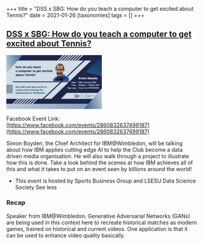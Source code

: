 +++
title = "DSS x SBG: How do you teach a computer to get excited about Tennis?"
date = 2021-01-26
[taxonomies]
tags = []
+++

## [DSS x SBG: How do you teach a computer to get excited about Tennis?](https://www.facebook.com/events/2860832637499187)

<img src = "/2020/event-banners/sbg-colab.jpg" height=20% width=50%> 

Facebook Event Link: [https://www.facebook.com/events/2860832637499187](https://www.facebook.com/events/2860832637499187)

Simon Boyden, the Chief Architect for IBM@Wimbledon, will be talking about how IBM applies cutting edge AI to help the Club become a data driven media organisation. He will also walk through a project to illustrate how this is done.
Take a look behind the scenes at how IBM achieves all of this and what it takes to put on an event seen by billions around the world!
* This event is hosted by Sports Business Group and LSESU Data Science Society See less

### Recap

Speaker from IBM@Wimbledon. Generative Adversarial Networks (GANs) are being used in this context here to recreate historical matches as modern games, trained on historical and current videos. One application is that it can be used to enhance video quality basically.